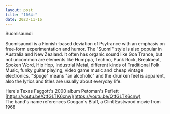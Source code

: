 ```yaml
---
layout: post
title: "1064:"
date: 2023-11-16
---
```


Suomisaundi

Suomisaundi is a Finnish-based deviation of Psytrance with an emphasis on free-form experimentation and humor. The "Suomi" style is also popular in Australia and New Zealand. It often has organic sound like Goa Trance, but not uncommon are elements like Humppa, Techno, Punk Rock, Breakbeat, Spoken Word, Hip Hop, Industrial Metal, different kinds of Traditional Folk Music, funky guitar playing, video game music and cheap vintage electronics. "Spuge" means "an alcoholic" and the drunken feel is apparent, also the lyrics and titles are usually about everyday life.

Here's Texas Faggott's 2000 album Petoman's Peflett  
[https://youtu.be/QtfGLTK6cnw](https://youtu.be/QtfGLTK6cnw)  
The band's name references Coogan's Bluff, a Clint Eastwood movie from 1968
